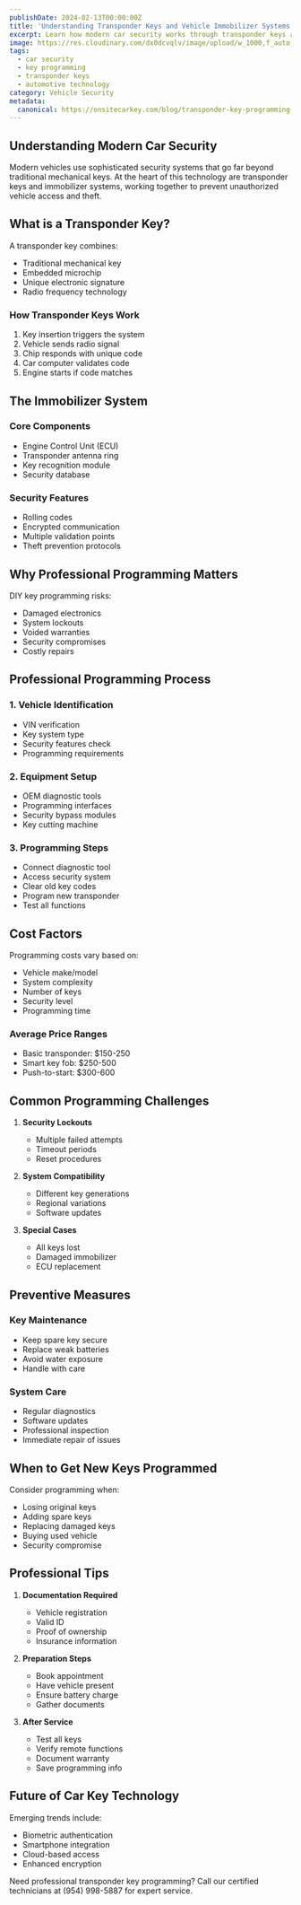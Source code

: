 ```yaml
---
publishDate: 2024-02-13T00:00:00Z
title: 'Understanding Transponder Keys and Vehicle Immobilizer Systems: A Complete Guide'
excerpt: Learn how modern car security works through transponder keys and immobilizer systems. Discover the professional key programming process and why expert help matters.
image: https://res.cloudinary.com/dx0dcvqlv/image/upload/w_1000,f_auto,ar_1:1,c_fill,g_auto,e_art:hokusai/v1739292818/immobilizer_key_symbol.jpg
tags:
  - car security
  - key programming
  - transponder keys
  - automotive technology
category: Vehicle Security
metadata:
  canonical: https://onsitecarkey.com/blog/transponder-key-programming-guide-car-security
---
```


## Understanding Modern Car Security

Modern vehicles use sophisticated security systems that go far beyond traditional mechanical keys. At the heart of this technology are transponder keys and immobilizer systems, working together to prevent unauthorized vehicle access and theft.

## What is a Transponder Key?

A transponder key combines:

- Traditional mechanical key
- Embedded microchip
- Unique electronic signature
- Radio frequency technology

### How Transponder Keys Work

1. Key insertion triggers the system
2. Vehicle sends radio signal
3. Chip responds with unique code
4. Car computer validates code
5. Engine starts if code matches

## The Immobilizer System

### Core Components

- Engine Control Unit (ECU)
- Transponder antenna ring
- Key recognition module
- Security database

### Security Features

- Rolling codes
- Encrypted communication
- Multiple validation points
- Theft prevention protocols

## Why Professional Programming Matters

DIY key programming risks:

- Damaged electronics
- System lockouts
- Voided warranties
- Security compromises
- Costly repairs

## Professional Programming Process

### 1. Vehicle Identification

- VIN verification
- Key system type
- Security features check
- Programming requirements

### 2. Equipment Setup

- OEM diagnostic tools
- Programming interfaces
- Security bypass modules
- Key cutting machine

### 3. Programming Steps

- Connect diagnostic tool
- Access security system
- Clear old key codes
- Program new transponder
- Test all functions

## Cost Factors

Programming costs vary based on:

- Vehicle make/model
- System complexity
- Number of keys
- Security level
- Programming time

### Average Price Ranges

- Basic transponder: $150-250
- Smart key fob: $250-500
- Push-to-start: $300-600

## Common Programming Challenges

1. **Security Lockouts**

   - Multiple failed attempts
   - Timeout periods
   - Reset procedures

2. **System Compatibility**

   - Different key generations
   - Regional variations
   - Software updates

3. **Special Cases**
   - All keys lost
   - Damaged immobilizer
   - ECU replacement

## Preventive Measures

### Key Maintenance

- Keep spare key secure
- Replace weak batteries
- Avoid water exposure
- Handle with care

### System Care

- Regular diagnostics
- Software updates
- Professional inspection
- Immediate repair of issues

## When to Get New Keys Programmed

Consider programming when:

- Losing original keys
- Adding spare keys
- Replacing damaged keys
- Buying used vehicle
- Security compromise

## Professional Tips

1. **Documentation Required**

   - Vehicle registration
   - Valid ID
   - Proof of ownership
   - Insurance information

2. **Preparation Steps**

   - Book appointment
   - Have vehicle present
   - Ensure battery charge
   - Gather documents

3. **After Service**
   - Test all keys
   - Verify remote functions
   - Document warranty
   - Save programming info

## Future of Car Key Technology

Emerging trends include:

- Biometric authentication
- Smartphone integration
- Cloud-based access
- Enhanced encryption

Need professional transponder key programming? Call our certified technicians at (954) 998-5887 for expert service.
